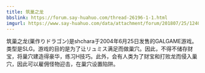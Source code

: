 ```yaml
---
title: 筑巢之龙
bbslink: https://forum.say-huahuo.com/thread-26196-1-1.html
imgurl: https://www.say-huahuo.com/data/attachment/forum/201807/25/124031fdv04j4a00vp0vsa.png
---
```


筑巢之龙(巣作りドラゴン)是shchara于2004年6月25日发售的GALGAME游戏。类型是SLG。游戏的目的是为了让リュミス满足而做巢穴。因此，不得不储存财宝，将巢穴建造得豪华，练习H技巧。此外，会有人类为了财宝和打败龙而侵入巢穴，因此可以雇佣怪物迎击，在巢穴设置陷阱。<!--more-->

